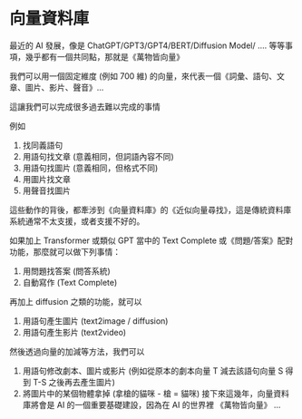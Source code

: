 
# 向量資料庫

最近的 AI 發展，像是 ChatGPT/GPT3/GPT4/BERT/Diffusion Model/ .... 等等事項，幾乎都有一個共同點，那就是《萬物皆向量》

我們可以用一個固定維度 (例如 700 維) 的向量，來代表一個《詞彙、語句、文章、圖片、影片、聲音》...

這讓我們可以完成很多過去難以完成的事情

例如

1. 找同義語句
2. 用語句找文章 (意義相同，但詞語內容不同)
3. 用語句找圖片 (意義相同，但格式不同)
4. 用圖片找文章
5. 用聲音找圖片

這些動作的背後，都牽涉到《向量資料庫》的《近似向量尋找》，這是傳統資料庫系統通常不太支援，或者支援不好的。

如果加上 Transformer 或類似 GPT 當中的 Text Complete 或《問題/答案》配對功能，那麼就可以做下列事情：

1. 用問題找答案 (問答系統)
2. 自動寫作 (Text Complete)

再加上 diffusion 之類的功能，就可以

1. 用語句產生圖片 (text2image / diffusion)
2. 用語句產生影片 (text2video)

然後透過向量的加減等方法，我們可以

1. 用語句修改劇本、圖片或影片 (例如從原本的劇本向量 T 減去該語句向量 S 得到 T-S 之後再去產生圖片)
2. 將圖片中的某個物體拿掉 (拿槍的貓咪 - 槍 = 貓咪)
接下來這幾年，向量資料庫將會是 AI 的一個重要基礎建設，因為在 AI 的世界裡 《萬物皆向量》 ...

